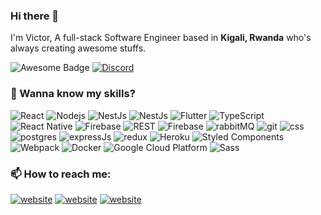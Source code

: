 ### Hi there 👋

I'm Victor,
A full-stack Software Engineer based in <b>Kigali, Rwanda</b> who's always creating awesome stuffs.

<img src="https://cdn.rawgit.com/sindresorhus/awesome/d7305f38d29fed78fa85652e3a63e154dd8e8829/media/badge.svg" alt="Awesome Badge"/>   <a href="https://discord.gg/nRBrYxv"><img alt="Discord" src="https://img.shields.io/discord/754610095114944542?color=7289DA&label=Join%20my%20community"></a><br>

### 🔭 Wanna know my skills?

<img alt="React" src="https://img.shields.io/badge/react-0076AD?style=flat-square&logo=react&logoColor=white" />  <img alt="Nodejs" src="https://img.shields.io/badge/-Nodejs-43853d?style=flat-square&logo=Node.js&logoColor=white" />  <img alt="NestJs" src="https://img.shields.io/badge/-NestJs-ea2845?style=flat-square&logo=nestjs&logoColor=white" />  <img alt="NestJs" src="https://img.shields.io/badge/react-000?style=flat-square&logo=next.js&logoColor=white" />  <img alt="Flutter" src="https://img.shields.io/badge/-flutter-F05032?style=flat-square&logo=flutter&logoColor=green" />  <img alt="TypeScript" src="https://img.shields.io/badge/-TypeScript-007ACC?style=flat-square&logo=typescript&logoColor=white" />  <img alt="React Native" src="https://img.shields.io/badge/react-native-2f0?style=flat-square" />  <img alt="Firebase" src="https://img.shields.io/badge/-Firebase-yellow?style=flat-square&logo=firebase&logoColor=white" />  <img alt="REST" src="https://img.shields.io/badge/-REST-cyan" />  <img alt="Firebase" src="https://img.shields.io/badge/-Firebase-black?style=flat-square&logo=wordpress&logoColor=white" />  <img alt="rabbitMQ" src="https://img.shields.io/badge/-RabbitMQ-black?style=flat-square&logo=rabbitmq&logoColor=orange" />  <img alt="git" src="https://img.shields.io/badge/-Git%20&%20Github-black?style=flat-square&logo=git&logoColor=white" />  <img alt="css" src="https://img.shields.io/badge/-CSS-blue" />  <img alt="postgres" src="https://img.shields.io/badge/-PostgrSQL-E4E4E4?style=flat-square&logo=postgresql&logoColor=blue" />  <img alt="expressJs" src="https://img.shields.io/badge/-ExpressJs-yellow?style=flat-square" />  <img alt="redux" src="https://img.shields.io/badge/-Redux-764ABC?style=flat-square&logo=redux&logoColor=white" />  <img alt="Heroku" src="https://img.shields.io/badge/-Heroku-430098?style=flat-square&logo=heroku&logoColor=white" />  <img alt="Styled Components" src="https://img.shields.io/badge/-Styled_Components-db7092?style=flat-square&logo=styled-components&logoColor=white" />  <img alt="Webpack" src="https://img.shields.io/badge/-Webpack-8DD6F9?style=flat-square&logo=webpack&logoColor=white" />  <img alt="Docker" src="https://img.shields.io/badge/-Docker-46a2f1?style=flat-square&logo=docker&logoColor=white" />  <img alt="Google Cloud Platform" src="https://img.shields.io/badge/-Google_Cloud_Platform-1a73e8?style=flat-square&logo=google-cloud&logoColor=white" />  <img alt="Sass" src="https://img.shields.io/badge/-Sass-CC6699?style=flat-square&logo=sass&logoColor=white" />

### 📫 How to reach me:

<a href="https://victorkarangwa.com/"><img src="https://img.shields.io/static/v1?label=&labelColor=505050&message=website&color=%230076D6&style=flat&logo=google-chrome&logoColor=%230076D6" alt="website"/></a>    <a href="https://www.linkedin.com/in/victorkarangwa4"><img src="https://img.shields.io/badge/-Twitter-007ACC?style=flat-square&logo=twitter&logoColor=white" alt="website"/></a>    <a href="https://www.linkedin.com/in/victorkarangwa4"><img src="https://img.shields.io/badge/-LinkedIn-2828FF?style=flat-square&logo=linkedin&logoColor=white" alt="website"/></a>
<!--
**victorkarangwa4/victorkarangwa4** is a ✨ _special_ ✨ repository because its `README.md` (this file) appears on your GitHub profile.

Here are some ideas to get you started:

- 🔭 I’m currently working on ...
- 🌱 I’m currently learning ...
- 👯 I’m looking to collaborate on ...
- 🤔 I’m looking for help with ...
- 💬 Ask me about ...
- 📫 How to reach me: ...
- 😄 Pronouns: ...
- ⚡ Fun fact: ...
-->
